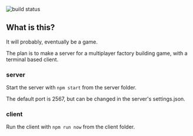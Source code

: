![build status](https://img.shields.io/github/workflow/status/dunstad/ALGSC/Node.js%20CI/develop)

## What is this?

It will probably, eventually be a game.

The plan is to make a server for a multiplayer factory building game, with a terminal based client.

### server

Start the server with ```npm start``` from the server folder.

The default port is 2567, but can be changed in the server's settings.json.

### client

Run the client with ```npm run now``` from the client folder.
